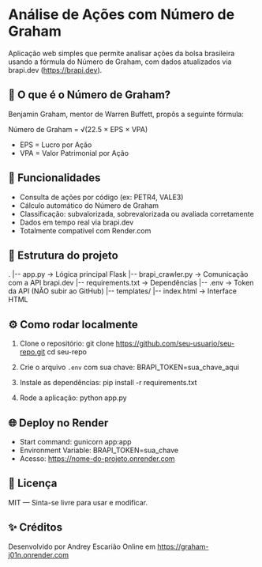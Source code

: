 Análise de Ações com Número de Graham
=====================================

Aplicação web simples que permite analisar ações da bolsa brasileira usando a fórmula do Número de Graham,
com dados atualizados via brapi.dev (https://brapi.dev).

📘 O que é o Número de Graham?
------------------------------
Benjamin Graham, mentor de Warren Buffett, propôs a seguinte fórmula:

  Número de Graham = √(22.5 × EPS × VPA)

- EPS = Lucro por Ação
- VPA = Valor Patrimonial por Ação

🚀 Funcionalidades
------------------
- Consulta de ações por código (ex: PETR4, VALE3)
- Cálculo automático do Número de Graham
- Classificação: subvalorizada, sobrevalorizada ou avaliada corretamente
- Dados em tempo real via brapi.dev
- Totalmente compatível com Render.com

📂 Estrutura do projeto
-----------------------
.
|-- app.py              -> Lógica principal Flask
|-- brapi_crawler.py    -> Comunicação com a API brapi.dev
|-- requirements.txt    -> Dependências
|-- .env                -> Token da API (NÃO subir ao GitHub)
|-- templates/
    |-- index.html      -> Interface HTML

⚙️ Como rodar localmente
------------------------
1. Clone o repositório:
   git clone https://github.com/seu-usuario/seu-repo.git
   cd seu-repo

2. Crie o arquivo `.env` com sua chave:
   BRAPI_TOKEN=sua_chave_aqui

3. Instale as dependências:
   pip install -r requirements.txt

4. Rode a aplicação:
   python app.py

🌐 Deploy no Render
-------------------
- Start command: gunicorn app:app
- Environment Variable: BRAPI_TOKEN=sua_chave
- Acesso: https://nome-do-projeto.onrender.com

📄 Licença
----------
MIT — Sinta-se livre para usar e modificar.

✨ Créditos
----------
Desenvolvido por Andrey Escarião
Online em https://graham-j01n.onrender.com
